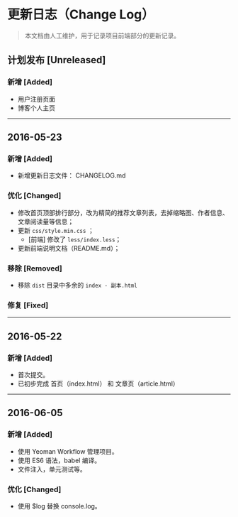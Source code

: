 # 更新日志（Change Log）

> 本文档由人工维护，用于记录项目前端部分的更新记录。

## 计划发布 [Unreleased]

### 新增 [Added]
* 用户注册页面
* 博客个人主页

--------------------------------------------------

## 2016-05-23

### 新增 [Added]
* 新增更新日志文件： CHANGELOG.md

### 优化 [Changed]
* 修改首页顶部排行部分，改为精简的推荐文章列表，去掉缩略图、作者信息、文章阅读量等信息；
* 更新 `css/style.min.css` ；
    - [前端] 修改了 `less/index.less`；
* 更新前端说明文档（README.md）；

### 移除 [Removed]
* 移除 `dist` 目录中多余的 `index - 副本.html` 

### 修复 [Fixed]



--------------------------------------------------


## 2016-05-22

### 新增 [Added]

* 首次提交。
* 已初步完成 首页（index.html） 和 文章页（article.html）



--------------------------------------------------


## 2016-06-05

### 新增 [Added]

* 使用 Yeoman Workflow 管理项目。
* 使用 ES6 语法，babel 编译。
* 文件注入，单元测试等。

### 优化 [Changed]

* 使用 $log 替换 console.log。